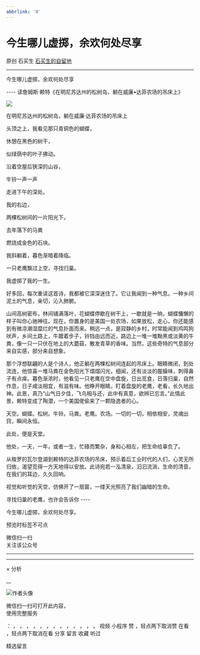 ```yaml
---
abbrlink: '0'
---
```

#  今生哪儿虚掷，余欢何处尽享

原创  石买生  [ 石买生的自留地 ](javascript:void\(0\);)

__ _ _ _ _

今生哪儿虚掷，余欢何处尽享

\----  读詹姆斯·赖特《在明尼苏达州的松树岛，躺在威廉•达菲农场的吊床上》

![](http://mmbiz.qpic.cn/mmbiz_jpg/hVNLue76Eh8C6lOMcdSac3sRnxGCMSkbsBHiboAtclY9ZJeaGuN0xiby8MAMfHnwKESGCHYaz2EMxjFIMcBCBweA/0?wx_fmt=jpeg)

在明尼苏达州的松树岛，躺在威廉·达菲农场的吊床上

头顶之上，我看见那只青铜色的蝴蝶，

休憩在黑色的树干，

似绿荫中的叶子拂动。

沿着空屋后狭深的山谷，

牛铃一声一声

走进下午的深处。

我的右边，

两棵松树间的一片阳光下，

去年落下的马粪

燃烧成金色的石块。

我斜躺着，暮色渐暗着降临。

一只老鹰飘过上空，寻找归巢。

我虚掷了我的一生。

  

好多回，每次重读这首诗，我都被它深深迷住了。它让我闻到一种气息。一种乡间泥土的气息，亲切，沁入肺腑。

山间高树密布，林间铺满落叶，花蝴蝶停歇在树干上，一歇就是一晌，蝴蝶慵懒的样子叫你心驰神往。现在，你置身的是美国一处农场，如果放松，走心，你还能感到有微凉潮湿糜烂的气息扑面而来。稍远一点，是寂静的乡村，时常能闻到鸡鸣狗吠声，乡间土路上，牛踱着步子，铃铛由远而近，路边上一堆一堆黝黑或淡黄的牛粪，像一只一只伏在地上的大蘑菇，散发青草的香味。当然，这些奇特的气息部分来自实感，部分来自想象。

那个浮想联翩的人是个诗人，他正躺在两棵松树间连起的吊床上。眼睛微闭，到处流连，他惊喜一堆马粪在金色阳光下熠熠闪光，细闻，还有淡淡的腥臊味，刺得鼻子有点痒。暮色渐浓时，他看见一只老鹰在空中盘旋，日出觅食，日落归巢，自然作息，日子咸淡相宜，有滋有味。他睁开眼睛，盯着盘旋的老鹰，老看，长久地出神。此景，真乃“山气日夕佳，飞鸟相与还，此中有真意，欲辨已忘言。”此情此景，赖特变成了陶潜，一个美国佬偷来了一颗隐逸者的心。

天空。蝴蝶。松树。牛铃。马粪。老鹰。农场。一切的一切，相依相安，灵魂出窍，瞬间永恒。

此处，便是天堂。

他处，一天，一年，或者一生，忙碌而繁杂，身和心相左，把生命给辜负了。

从梭罗的瓦尔登湖到赖特的达菲农场的吊床，预示着后工业时代的人们，心灵无所归依，渴望觅得一方天地得以安放。此诗宛若一泓清泉，汩汩流淌，生命的清音，在我们的耳边，久久回响。

视觉和听觉的天空，仿佛开了一扇窗，一缕天光照亮了我们幽暗的生命。

寻找归巢的老鹰，也许会告诉你  \----

今生哪儿虚掷，余欢何处尽享。

  

预览时标签不可点

微信扫一扫  
关注该公众号





****



****



×  分析

__

![作者头像](http://mmbiz.qpic.cn/mmbiz_png/hVNLue76EhibricgkQZeT964ria54dgJkqVBX9ibyvn7PmGOltlupHdVshOibeQZDSypqiaIBNKdw8cwXfXfBZkPVgVg/0?wx_fmt=png)

微信扫一扫可打开此内容，  
使用完整服务

：  ，  ，  ，  ，  ，  ，  ，  ，  ，  ，  ，  ，  。  视频  小程序  赞  ，轻点两下取消赞  在看  ，轻点两下取消在看
分享  留言  收藏  听过

精选留言

